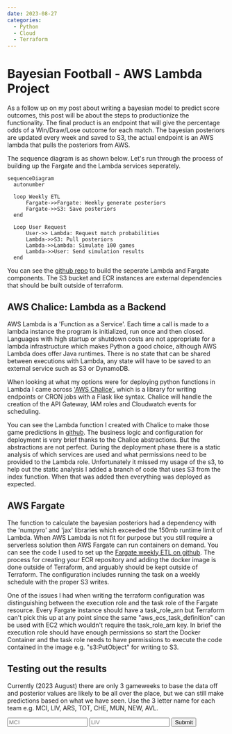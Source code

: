 ```yaml
---
date: 2023-08-27
categories:
  - Python
  - Cloud
  - Terraform
---
```


# Bayesian Football - AWS Lambda Project

As a follow up on my post about writing a bayesian model to predict score outcomes, this post will be about the steps to productionize the functionality. The final product is an endpoint that will give the percentage odds of a Win/Draw/Lose outcome for each match. The bayesian posteriors are updated every week and saved to S3, the actual endpoint is an AWS lambda that pulls the posteriors from AWS.


<!-- more -->

The sequence diagram is as shown below. Let's run through the process of building up the Fargate and the Lambda services seperately.

``` mermaid
sequenceDiagram
  autonumber

  loop Weekly ETL
      Fargate->>Fargate: Weekly generate posteriors
      Fargate->>S3: Save posteriors
  end

  Loop User Request
      User->> Lambda: Request match probabilities
      Lambda->>S3: Pull posteriors
      Lambda->>Lambda: Simulate 100 games
      Lambda->>User: Send simulation results
  end
```

You can see the [github repo](https://github.com/MatthewBurke1995/Chalice-application) to build the seperate Lambda and Fargate components. The S3 bucket and ECR instances are external dependencies that should be built outside of terraform. 


## AWS Chalice: Lambda as a Backend

AWS Lambda is a 'Function as a Service'. Each time a call is made to a lambda instance the program is initialized, run once and then closed. Languages with high startup or shutdown costs are not appropriate for a lambda infrastructure which makes Python a good choice, although AWS Lambda does offer Java runtimes. There is no state that can be shared between executions with Lambda, any state will have to be saved to an external service such as S3 or DynamoDB.

When looking at what my options were for deploying python functions in Lambda I came across ['AWS Chalice'](https://aws.github.io/chalice/index.html), which is a library for writing endpoints or CRON jobs with a Flask like syntax. Chalice will handle the creation of the API Gateway, IAM roles and Cloudwatch events for scheduling.

You can see the Lambda function I created with Chalice to make those game predictions in [github](https://github.com/MatthewBurke1995/Chalice-application/blob/main/app/app.py#L32). The business logic and configuration for deployment is very brief thanks to the Chalice abstractions. But the abstractions are not perfect. During the deployment phase there is a static analysis of which services are used and what permissions need to be provided to the Lambda role. Unfortunately it missed my usage of the s3, to help out the static analysis I added a branch of code that uses S3 from the index function. When that was added then everything was deployed as expected.

## AWS Fargate

The function to calculate the bayesian posteriors had a dependency with the 'numpyro' and 'jax' libraries which exceeded the 150mb runtime limit of Lambda. When AWS Lambda is not fit for purpose but you still require a serverless solution then AWS Fargate can run containers on demand. You can see the code I used to set up the [Fargate weekly ETL on github](https://github.com/MatthewBurke1995/Chalice-application/tree/main/calculation). The process for creating your ECR repository and adding the docker image is done outside of Terraform, and arguably should be kept outside of Terraform. The configuration includes running the task on a weekly schedule with the proper S3 writes.

One of the issues I had when writing the terraform configuration was distinguishing between the execution role and the task role of the Fargate resource. Every Fargate instance should have a task_role_arn but Terraform can't pick this up at any point since the same "aws_ecs_task_definition" can be used with EC2 which wouldn't require the task_role_arn key. In brief the execution role should have enough permissions so start the Docker Container and the task role needs to have permissions to execute the code contained in the image e.g. "s3:PutObject" for writing to S3.

## Testing out the results

Currently (2023 August) there are only 3 gameweeks to base the data off and posterior values are likely to be all over the place, but we can still make predictions based on what we have seen. Use the 3 letter name for each team e.g. MCI, LIV, ARS, TOT, CHE, MUN, NEW, AVL.

<input placeholder="MCI" id="home" type="text">
<input placeholder="LIV" id="away" type="text">
<input class="md-button" type="submit" id="submitbutton">
<div id="results"></div>
<script>
  function updateValue(event) {
    var home = document.getElementById('home').value;

    var away = document.getElementById('away').value;

    fetch(`https://viwmsn8uyd.execute-api.us-east-2.amazonaws.com/api/match/${home}/${away}`, {
      method: "GET",
    })
    .then(r => r.json())
    .then(
      r => {
        var str = JSON.stringify(r['response']); //
        results.innerHTML = str;
      }
    )

  }

  submitbutton.addEventListener('click', updateValue);
</script>
